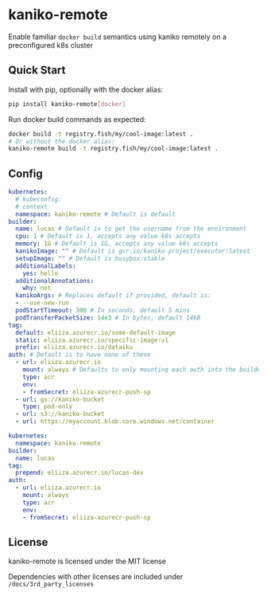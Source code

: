 # kaniko-remote
Enable familiar `docker build` semantics using kaniko remotely on a preconfigured k8s cluster

## Quick Start
Install with pip, optionally with the docker alias:

```bash
pip install kaniko-remote[docker]
```

Run docker build commands as expected:
```bash
docker build -t registry.fish/my/cool-image:latest .
# Or without the docker alias:
kaniko-remote build -t registry.fish/my/cool-image:latest .
```

## Config
```yaml
kubernetes:
  # kubeconfig: 
  # context
  namespace: kaniko-remote # Default is default
builder:
  name: lucas # Default is to get the username from the environment
  cpu: 1 # Default is 1, accepts any value k8s accepts
  memory: 1G # Default is 1G, accepts any value k8s accepts
  kanikoImage: "" # Default is gcr.io/kaniko-project/executor:latest
  setupImage: "" # Default is busybox:stable
  additionalLabels:
    yes: hello
  additionalAnnotations:
    why: not
  kanikoArgs: # Replaces default if provided, default is:
  - --use-new-run
  podStartTimeout: 300 # In seconds, default 5 mins
  podTransferPacketSize: 14e3 # In bytes, default 14kB
tag:
  default: eliiza.azurecr.io/some-default-image
  static: eliiza.azurecr.io/specific-image:v1
  prefix: eliiza.azurecr.io/dataiku
auth: # Default is to have none of these
  - url: eliiza.azurecr.io
    mount: always # Defaults to only mounting each auth into the builder if the url matches the tag being built
    type: acr
    env:
    - fromSecret: eliiza-azurecr-push-sp
  - url: gs://kaniko-bucket
    type: pod-only
  - url: s3://kaniko-bucket
  - url: https://myaccount.blob.core.windows.net/container
```

```yaml
kubernetes:
  namespace: kaniko-remote
builder:
  name: lucas
tag:
  prepend: eliiza.azurecr.io/lucas-dev
auth:
  - url: eliiza.azurecr.io
    mount: always
    type: acr
    env:
    - fromSecret: eliiza-azurecr-push-sp
```

## License

kaniko-remote is licensed under the MIT license

Dependencies with other licenses are included under `/docs/3rd_party_licenses`